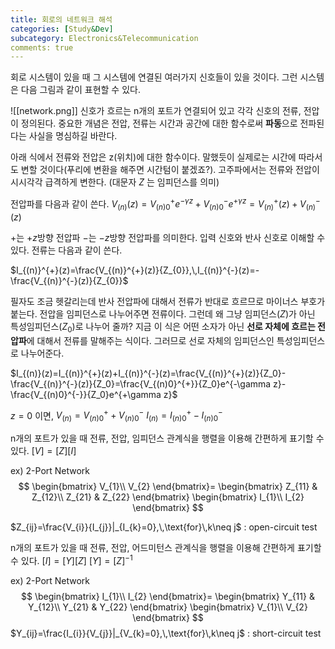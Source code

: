 ```yaml
---
title: 회로의 네트워크 해석
categories: [Study&Dev]
subcategory: Electronics&Telecommunication
comments: true
---
```


회로 시스템이 있을 때 그 시스템에 연결된 여러가지 신호들이 있을 것이다. 그런 시스템은 다음 그림과 같이 표현할 수 있다.

![[network.png]]
신호가 흐르는 n개의 포트가 연결되어 있고 각각 신호의 전류, 전압이 정의된다. 중요한 개념은 전압, 전류는 시간과 공간에 대한 함수로써 **파동**으로 전파된다는 사실을 명심하길 바란다.

아래 식에서 전류와 전압은 z(위치)에 대한 함수이다. 말했듯이 실제로는 시간에 따라서도 변할 것이다(푸리에 변환을 해주면 시간텀이 붙겠죠?). 고주파에서는 전류와 전압이 시시각각 급격하게 변한다. (대문자 $Z$ 는 임피던스를 의미)

전압파를 다음과 같이 쓴다.
$V_{(n)}(z)=V_{(n)0}^{+}e^{-\gamma z}+V_{(n)0}^{-}e^{+\gamma z}=V_{(n)}^{+}(z)+V_{(n)}^{-}(z)$

$+$는 $+z$방향 전압파 $-$는 $-z$방향 전압파를 의미한다. 입력 신호와 반사 신호로 이해할 수 있다. 전류는 다음과 같이 쓴다.

$I_{(n)}^{+}(z)=\frac{V_{(n)}^{+}(z)}{Z_{0}},\,I_{(n)}^{-}(z)=-\frac{V_{(n)}^{-}(z)}{Z_{0}}$

필자도 조금 헷갈리는데 반사 전압파에 대해서 전류가 반대로 흐르므로 마이너스 부호가 붙는다. 
전압을 임피던스로 나누어주면 전류이다. 그런데 왜 그냥 임피던스($Z$)가 아닌 특성임피던스($Z_0$)로 나누어 줄까? 지금 이 식은 어떤 소자가 아닌 **선로 자체에 흐르는 전압파**에 대해서 전류를 말해주는 식이다. 그러므로 선로 자체의 임피던스인 특성임피던스로 나누어준다.

$I_{(n)}(z)=I_{(n)}^{+}(z)+I_{(n)}^{-}(z)=\frac{V_{(n)}^{+}(z)}{Z_0}-\frac{V_{(n)}^{-}(z)}{Z_0}=\frac{V_{(n)0}^{+}}{Z_0}e^{-\gamma z}-\frac{V_{(n)0}^{-}}{Z_0}e^{+\gamma z}$

$z=0$ 이면,
$V_{(n)}=V_{(n)0}^{+}+V_{(n)0}^{-}$
$I_{(n)}=I_{(n)0}^{+}-I_{(n)0}^{-}$

n개의 포트가 있을 때 전류, 전압, 임피던스 관계식을 행렬을 이용해 간편하게 표기할 수 있다.
$[V]=[Z][I]$

ex) 2-Port Network
$$
\begin{bmatrix}
V_{1}\\
V_{2}
\end{bmatrix}=
\begin{bmatrix}
Z_{11} & Z_{12}\\
Z_{21} & Z_{22}
\end{bmatrix}
\begin{bmatrix}
I_{1}\\
I_{2}
\end{bmatrix}
$$

$Z_{ij}=\frac{V_{i}}{I_{j}}|_{I_{k}=0},\,\text{for}\,k\neq j$ : open-circuit test

n개의 포트가 있을 때 전류, 전압, 어드미턴스 관계식을 행렬을 이용해 간편하게 표기할 수 있다.
$[I]=[Y][Z]$
$[Y]=[Z]^{-1}$

ex) 2-Port Network
$$
\begin{bmatrix}
I_{1}\\
I_{2}
\end{bmatrix}=
\begin{bmatrix}
Y_{11} & Y_{12}\\
Y_{21} & Y_{22}
\end{bmatrix}
\begin{bmatrix}
V_{1}\\
V_{2}
\end{bmatrix}
$$
$Y_{ij}=\frac{I_{i}}{V_{j}}|_{V_{k}=0},\,\text{for}\,k\neq j$ : short-circuit test
